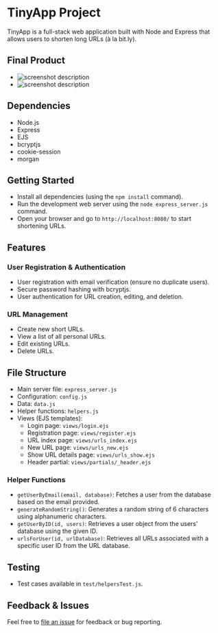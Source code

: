 # TinyApp Project

TinyApp is a full-stack web application built with Node and Express that allows users to shorten long URLs (à la bit.ly).

## Final Product

- ![screenshot description](#)
- ![screenshot description](#)

## Dependencies

- Node.js
- Express
- EJS
- bcryptjs
- cookie-session
- morgan

## Getting Started
- Install all dependencies (using the `npm install` command).
- Run the development web server using the `node express_server.js` command.
- Open your browser and go to `http://localhost:8080/` to start shortening URLs.

## Features

### User Registration & Authentication

- User registration with email verification (ensure no duplicate users).
- Secure password hashing with bcryptjs.
- User authentication for URL creation, editing, and deletion.

### URL Management

- Create new short URLs.
- View a list of all personal URLs.
- Edit existing URLs.
- Delete URLs.

## File Structure

- Main server file: `express_server.js`
- Configuration: `config.js`
- Data: `data.js`
- Helper functions: `helpers.js`
- Views (EJS templates): 
  - Login page: `views/login.ejs`
  - Registration page: `views/register.ejs`
  - URL index page: `views/urls_index.ejs`
  - New URL page: `views/urls_new.ejs`
  - Show URL details page: `views/urls_show.ejs`
  - Header partial: `views/partials/_header.ejs`

### Helper Functions

- `getUserByEmail(email, database)`: Fetches a user from the database based on the email provided.
- `generateRandomString()`: Generates a random string of 6 characters using alphanumeric characters.
- `getUserByID(id, users)`: Retrieves a user object from the users' database using the given ID.
- `urlsForUser(id, urlDatabase)`: Retrieves all URLs associated with a specific user ID from the URL database.

## Testing

- Test cases available in `test/helpersTest.js`.

## Feedback & Issues

Feel free to [file an issue](https://github.com/linkwithlionhart/tinyapp/issues) for feedback or bug reporting.

